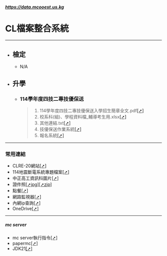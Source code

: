 ##### https://data.mcooest.us.kg

# CL檔案整合系統
---
- ## 檢定
  - N/A

- ## 升學
  - ### 114學年度四技二專技優保送
    > 1. 114學年度四技二專技優保送入學招生簡章全文.pdf[[➚]](https://data.mcooest.us.kg/114學年度四技二專技優保送/114學年度四技二專技優保送入學招生簡章全文.pdf)
    > 2. 校系科(組)、學程資料檔_輔導考生用.xlsx[[➚]](https://data.mcooest.us.kg/114學年度四技二專技優保送/校系科(組)、學程資料檔_輔導考生用.xlsx)
    > 3. 其他連結.txt[[➚]](https://data.mcooest.us.kg/114學年度四技二專技優保送/其他連結.txt)
    > 4. 技優保送作業系統[[➚]](https://www.jctv.ntut.edu.tw/enter42/skill/contents.php?academicYear=114&subId=167)
    > 5. 報名系統[[➚]](https://ent13.jctv.ntut.edu.tw/ExcEnter42/login.aspx)

---
### 常用連結
- CLRE-20網站[[➚]](https://clre20.mcooest.us.kg)
- 114地震斷電系統專題檔案[[➚]](https://github.com/clre20/Earthquake-power-system-2024-Topics)
- 中正高工資訊科圖片[[➚]](https://data.mcooest.us.kg/中正高工資訊科科網/中正高工.png)
- 證件照[[➚jpg]](https://data.mcooest.us.kg/%E8%AD%89%E4%BB%B6%E7%85%A7.jpg)[[➚zip]](https://data.mcooest.us.kg/%E8%AD%89%E4%BB%B6%E7%85%A7.zip)
- 點餐[[➚]](https://data.mcooest.us.kg/長興食堂/長興食堂.apk)
- 網路監視器[[➚]](https://uptime.mcooest.us.kg/dashboard)
- 內網ip查詢[[➚]](https://www.advanced-ip-scanner.com/tw/)
- OneDrive[[➚]](https://onedrive.live.com)

---
##### mc server
- mc server執行指令[[➚]](https://github.com/clre20/clre20.github.io/blob/main/mc-server/run.mc.server.cmd)
- papermc[[➚]](https://papermc.io/downloads/paper)
- JDK21[[➚]](https://download.oracle.com/java/23/latest/jdk-23_windows-x64_bin.exe)
